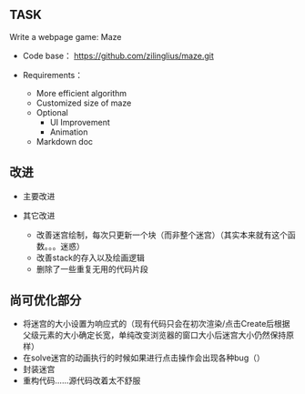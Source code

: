 ## **TASK**

Write a webpage game: Maze

+ Code base：
https://github.com/zilinglius/maze.git

+ Requirements：
  + More efficient algorithm
  + Customized size of maze
  + Optional
    + UI Improvement
    + Animation
  + Markdown doc

## **改进**

+ 主要改进

+ 其它改进
  + 改善迷宫绘制，每次只更新一个块（而非整个迷宫）（其实本来就有这个函数。。。迷惑）
  + 改善stack的存入以及绘画逻辑
  + 删除了一些重复无用的代码片段

## **尚可优化部分**

+ 将迷宫的大小设置为响应式的（现有代码只会在初次渲染/点击Create后根据父级元素的大小确定长宽，单纯改变浏览器的窗口大小后迷宫大小仍然保持原样）
+ 在solve迷宫的动画执行的时候如果进行点击操作会出现各种bug（）
+ 封装迷宫
+ 重构代码……源代码改着太不舒服